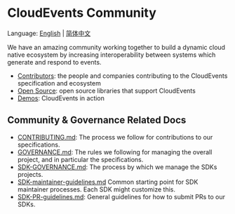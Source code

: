 # CloudEvents Community

Language: [English](README.md) | [简体中文](/languages/zh-CN/README.md)

We have an amazing community working together to build a dynamic cloud native
ecosystem by increasing interoperability between systems which generate and
respond to events.

- [Contributors](contributors.md): the people and companies contributing to the
  CloudEvents specification and ecosystem
- [Open Source](open-source.md): open source libraries that support CloudEvents
- [Demos](demos.md): CloudEvents in action

## Community & Governance Related Docs

- [CONTRIBUTING.md](CONTRIBUTING.md):
  The process we follow for contributions to our specifications.
- [GOVERNANCE.md](GOVERNANCE.md):
  The rules we following for managing the overall project, and in particular
  the specifications.
- [SDK-GOVERNANCE.md](SDK-GOVERNANCE.md):
  The process by which we manage the SDKs projects.
- [SDK-maintainer-guidelines.md](SDK-maintainer-guidelines.md)
  Common starting point for SDK maintainer processes. Each SDK might
  customize this.
- [SDK-PR-guidelines.md](SDK-PR-guidelines.md):
  General guidelines for how to submit PRs to our SDKs.
